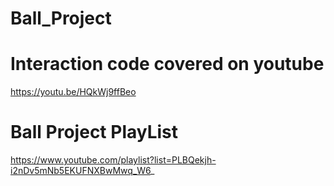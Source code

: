 # Ball_Project
# Interaction code covered on youtube 
https://youtu.be/HQkWj9ffBeo
# Ball Project PlayList
https://www.youtube.com/playlist?list=PLBQekjh-i2nDv5mNb5EKUFNXBwMwq_W6_
